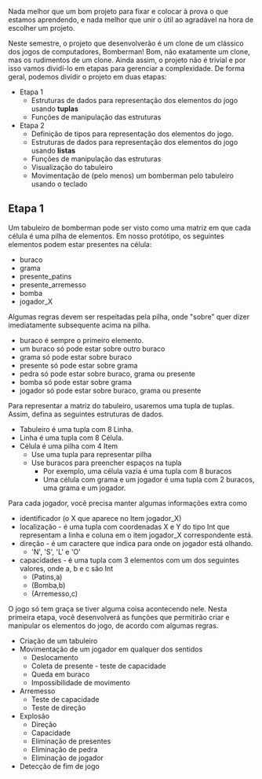 Nada melhor que um bom projeto para fixar e colocar à prova o que estamos aprendendo, e nada melhor que unir o útil ao agradável na hora de escolher um projeto.

Neste semestre, o projeto que desenvolverão é um clone de um clássico dos jogos de computadores, Bomberman!
Bom, não exatamente um clone, mas os rudimentos de um clone.
Ainda assim, o projeto não é trivial e por isso vamos dividí-lo em etapas para gerenciar a complexidade.
De forma geral, podemos dividir o projeto em duas etapas:

* Etapa 1
    * Estruturas de dados para representação dos elementos do jogo usando **tuplas**
    * Funções de manipulação das estruturas
* Etapa 2
    * Definição de tipos para representação dos elementos do jogo.
    * Estruturas de dados para representação dos elementos do jogo usando **listas**
    * Funções de manipulação das estruturas
    * Visualização do tabuleiro
    * Movimentação de (pelo menos) um bomberman pelo tabuleiro usando o teclado
    

## Etapa 1
Um tabuleiro de bomberman pode ser visto como uma matriz em que cada célula é uma pilha de elementos.
Em nosso protótipo, os seguintes elementos podem estar presentes na célula:

- buraco
- grama
- presente_patins
- presente_arremesso
- bomba
- jogador_X

Algumas regras devem ser respeitadas pela pilha, onde "sobre" quer dizer imediatamente subsequente acima na pilha.

- buraco é sempre o primeiro elemento.
- um buraco só pode estar sobre outro buraco
- grama só pode estar sobre buraco
- presente só pode estar sobre grama
- pedra só pode estar sobre buraco, grama ou presente
- bomba só pode estar sobre grama
- jogador só pode estar sobre buraco, grama ou presente

Para representar a matriz do tabuleiro, usaremos uma tupla de tuplas. 
Assim, defina as seguintes estruturas de dados.
    
- Tabuleiro é uma tupla com 8 Linha.
- Linha é uma tupla com 8 Célula.
- Célula é uma pilha com 4 Item
    - Use uma tupla para representar pilha
    - Use buracos para preencher espaços na tupla
        - Por exemplo, uma célula vazia é uma tupla com 8 buracos
        - Uma célula com grama e um jogador é uma tupla com 2 buracos, uma grama e um jogador.

Para cada jogador, você precisa manter algumas informações extra como

- identificador (o X que aparece no Item jogador_X)
- localização - é uma tupla com coordenadas X e Y do tipo Int que representam a linha e coluna em o item jogador_X correspondente está.
- direção - é um caractere que indica para onde on jogador está olhando. 
    - 'N', 'S', 'L' e 'O'
- capacidades - é uma tupla com 3 elementos com um dos seguintes valores, onde a, b e c são Int
    - (Patins,a)
    - (Bomba,b)
    - (Arremesso,c)

O jogo só tem graça se tiver alguma coisa acontecendo nele.
Nesta primeira etapa, você desenvolverá as funções que permitirão criar e manipular os elementos do jogo, de acordo com algumas regras.

- Criação de um tabuleiro
- Movimentação de um jogador em qualquer dos sentidos
    - Deslocamento
    - Coleta de presente - teste de capacidade
    - Queda em buraco
    - Impossibilidade de movimento
- Arremesso
    - Teste de capacidade
    - Teste de direção
- Explosão
    - Direção
    - Capacidade
    - Eliminação de presentes
    - Eliminação de pedra
    - Eliminação de jogador
- Detecção de fim de jogo